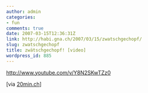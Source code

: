 ```yaml
---
author: admin
categories:
- fun
comments: true
date: 2007-03-15T12:36:31Z
link: http://habi.gna.ch/2007/03/15/zwatschgechopf/
slug: zwatschgechopf
title: zwätschgechopf! [video]
wordpress_id: 885
---
```


http://www.youtube.com/v/Y8N2SKwTZz0

[via [20min.ch](http://www.20min.ch/tools/suchen/story/30461092)]
